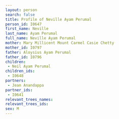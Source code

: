 ```yaml
---
layout: person
search: false
title: Profile of Neville Ayam Perumal
person_id: I0647
first_name: Neville
last_name: Ayam Perumal
full_name: Neville Ayam Perumal
mother: Mary Millicent Mount Carmel Casie Chetty
mother_id: I0797
father: Aloysius Ayam Perumal
father_id: I0796
children:
 - Neil Ayam Perumal
children_ids:
 - I0648
partners:
 - Jean Anandappa
partner_ids:
 - I0641
relevant_trees_names:
relevant_trees_ids:
sex: M
---
```


